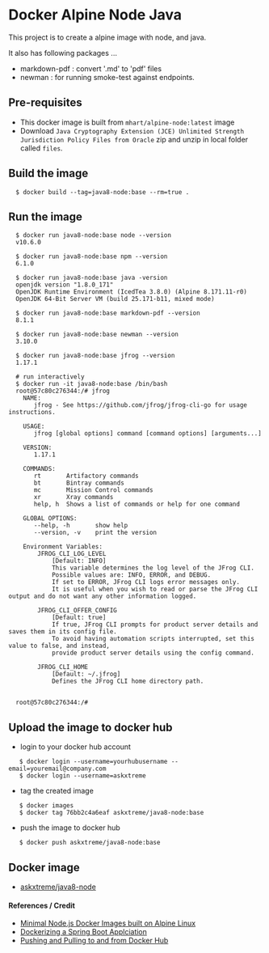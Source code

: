 # Docker Alpine Node Java

This project is to create a alpine image with node, and java.

It also has following packages ...

- markdown-pdf : convert '.md' to 'pdf' files
- newman : for running smoke-test against endpoints.


## Pre-requisites
* This docker image is built from `mhart/alpine-node:latest` image
* Download `Java Cryptography Extension (JCE) Unlimited Strength Jurisdiction Policy Files from Oracle` zip and unzip in local folder called `files`.

## Build the image
```
  $ docker build --tag=java8-node:base --rm=true .
```

## Run the image 
```
  $ docker run java8-node:base node --version
  v10.6.0

  $ docker run java8-node:base npm --version
  6.1.0

  $ docker run java8-node:base java -version
  openjdk version "1.8.0_171"
  OpenJDK Runtime Environment (IcedTea 3.8.0) (Alpine 8.171.11-r0)
  OpenJDK 64-Bit Server VM (build 25.171-b11, mixed mode)

  $ docker run java8-node:base markdown-pdf --version
  8.1.1

  $ docker run java8-node:base newman --version
  3.10.0

  $ docker run java8-node:base jfrog --version
  1.17.1

```

```
  # run interactively
  $ docker run -it java8-node:base /bin/bash
  root@57c80c276344:/# jfrog
    NAME:
       jfrog - See https://github.com/jfrog/jfrog-cli-go for usage instructions.
    
    USAGE:
       jfrog [global options] command [command options] [arguments...]
    
    VERSION:
       1.17.1
    
    COMMANDS:
       rt		Artifactory commands
       bt		Bintray commands
       mc		Mission Control commands
       xr		Xray commands
       help, h	Shows a list of commands or help for one command
    
    GLOBAL OPTIONS:
       --help, -h		show help
       --version, -v	print the version
    
    Environment Variables:
    	JFROG_CLI_LOG_LEVEL
    		[Default: INFO]
    		This variable determines the log level of the JFrog CLI.
    		Possible values are: INFO, ERROR, and DEBUG.
    		If set to ERROR, JFrog CLI logs error messages only.
    		It is useful when you wish to read or parse the JFrog CLI output and do not want any other information logged.
    
    	JFROG_CLI_OFFER_CONFIG
    		[Default: true]
    		If true, JFrog CLI prompts for product server details and saves them in its config file.
    		To avoid having automation scripts interrupted, set this value to false, and instead,
    		provide product server details using the config command.
    
    	JFROG_CLI_HOME
    		[Default: ~/.jfrog]
    		Defines the JFrog CLI home directory path.
    
    
  root@57c80c276344:/#
```

## Upload the image to docker hub
* login to your docker hub account
```
   $ docker login --username=yourhubusername --email=youremail@company.com
   $ docker login --username=askxtreme
```    

* tag the created image
```
   $ docker images
   $ docker tag 76bb2c4a6eaf askxtreme/java8-node:base
```

* push the image to docker hub
```
   $ docker push askxtreme/java8-node:base
```

## Docker image

* [askxtreme/java8-node](https://hub.docker.com/r/askxtreme/java8-node)


#### References / Credit
* [Minimal Node.js Docker Images built on Alpine Linux](https://github.com/mhart/alpine-node)
* [Dockerizing a Spring Boot Applciation](http://www.baeldung.com/dockerizing-spring-boot-application)
* [Pushing and Pulling to and from Docker Hub](https://ropenscilabs.github.io/r-docker-tutorial/04-Dockerhub.html)
